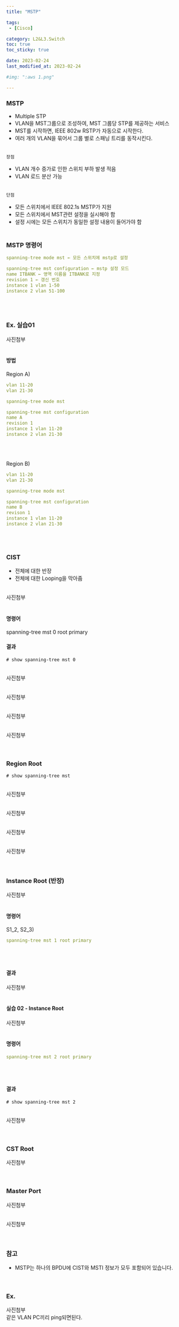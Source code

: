 ```yaml
---
title: "MSTP"

tags:
 - [Cisco]

category: L2&L3.Switch
toc: true
toc_sticky: true

date: 2023-02-24
last_modified_at: 2023-02-24

#img: ":aws 1.png"

---
```


<!-- outline-start -->


### MSTP<br/>

- Multiple STP<br/>
- VLAN을 MST그룹으로 조성하여, MST 그룹당 STP를 제공하는 서비스<br/>
- MST를 시작하면, IEEE 802w RSTP가 자동으로 시작한다.<br/>
- 여러 개의 VLAN을 묶어서 그룹 별로 스패닝 트리를 동작시킨다.<br/><br/>

`장점`<br/>
- VLAN 개수 증가로 인한 스위치 부하 발생 적음<br/>
- VLAN 로드 분산 가능<br/><br/>

`단점`<br/>
- 모든 스위치에서 IEEE 802.1s MSTP가 지원<br/>
- 모든 스위치에서 MST관련 설정을 실시해야 함<br/>
- 설정 시에는 모든 스위치가 동일한 설정 내용이 들어가야 함<br/><br/>


### MSTP 명령어<br/>

```yaml
spanning-tree mode mst ← 모든 스위치에 mstp로 설정

spanning-tree mst configuration ← mstp 설정 모드
name ITBANK ← 영역 이름을 ITBANK로 지정
revision 1 ← 갱신 번호
instance 1 vlan 1-50
instance 2 vlan 51-100
```

<br/><br/>


### Ex. 실습01<br/>

사진첨부
<br/><br/>

#### 방법<br/>

Region A)<br/>

```yaml
vlan 11-20
vlan 21-30

spanning-tree mode mst

spanning-tree mst configuration
name A
revision 1
instance 1 vlan 11-20
instance 2 vlan 21-30
```

<br/><br/>


Region B)<br/>

```yaml
vlan 11-20
vlan 21-30

spanning-tree mode mst

spanning-tree mst configuration
name B
revison 1
instance 1 vlan 11-20
instance 2 vlan 21-30
```

<br/><br/>


### CIST<br/>

- 전체에 대한 반장<br/>
- 전체에 대한 Looping을 막아줌<br/><br/>

사진첨부
<br/><br/>

#### 명령어<br/>

spanning-tree mst 0 root primary


#### 결과<br/>

`# show spanning-tree mst 0`<br/><br/>

사진첨부
<br/><br/>

사진첨부
<br/><br/>

사진첨부
<br/><br/>

사진첨부
<br/><br/><br/>



### Region Root<br/>

`# show spanning-tree mst`<br/><br/>


사진첨부
<br/><br/>

사진첨부
<br/><br/>

사진첨부
<br/><br/>

사진첨부
<br/><br/><br/>


### Instance Root (반장)<br/>

사진첨부
<br/><br/>

#### 명령어<br/>

S1_2, S2_3)<br/>

```yaml
spanning-tree mst 1 root primary
```

<br/><br/>


#### 결과<br/>

사진첨부
<br/><br/>

#### 실습 02 - Instance Root<br/>

사진첨부
<br/><br/>

#### 명령어<br/>

```yaml
spanning-tree mst 2 root primary
```

<br/><br/>

#### 결과<br/>

`# show spanning-tree mst 2`<br/><br/>

사진첨부
<br/><br/><br/>


### CST Root<br/>

사진첨부
<br/><br/><br/>


### Master Port<br/>

사진첨부
<br/><br/>

사진첨부
<br/><br/><br/>


### 참고<br/>

- MSTP는 하나의 BPDU에 CIST와 MSTI 정보가 모두 포함되어 있습니다.<br/><br/><br/>



### Ex.<br/>

사진첨부
<br/>같은 VLAN PC끼리 ping되면된다.<br/><br/><br/>